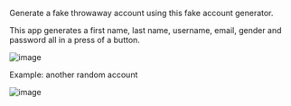 Generate a fake throwaway account using this fake account generator.

This app generates a first name, last name, username, email, gender and password all in a press of a button.

![image](https://user-images.githubusercontent.com/56058518/134620782-499a5f79-efcb-4731-8650-47db6e1c3a7d.png)

Example: another random account

![image](https://user-images.githubusercontent.com/56058518/134620822-028ff4fe-8b9a-4a3f-8d39-a4e33673fb62.png)
